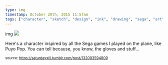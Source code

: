 ```yaml
---
type: img
timestamp: October 28th, 2015 11:57am
tags: ["character", "sketch", "design", "ink", "drawing", "sega", "art"]
---
```

img
<img src="https://saturdayxiii.github.io/media/132093594809.jpg"/>
                                                                                          
Here's a character inspired by all the Sega games I played on the plane, like Puyo Pop.  You can tell because, you know, the gloves and stuff&hellip;
 
                                    
                
                
                
                
                                
<small>source: https://saturdayxiii.tumblr.com/post/132093594809</small>